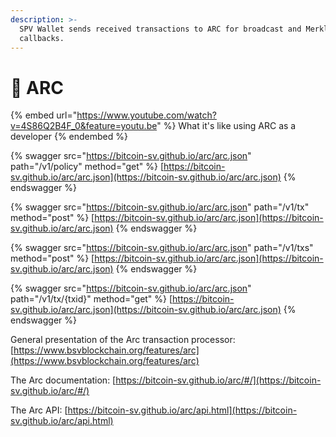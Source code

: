 ```yaml
---
description: >-
  SPV Wallet sends received transactions to ARC for broadcast and Merkle path
  callbacks.
---
```


# 🌈 ARC

{% embed url="https://www.youtube.com/watch?v=4S86Q2B4F_0&feature=youtu.be" %}
What it's like using ARC as a developer
{% endembed %}

{% swagger src="https://bitcoin-sv.github.io/arc/arc.json" path="/v1/policy" method="get" %}
[https://bitcoin-sv.github.io/arc/arc.json](https://bitcoin-sv.github.io/arc/arc.json)
{% endswagger %}

{% swagger src="https://bitcoin-sv.github.io/arc/arc.json" path="/v1/tx" method="post" %}
[https://bitcoin-sv.github.io/arc/arc.json](https://bitcoin-sv.github.io/arc/arc.json)
{% endswagger %}

{% swagger src="https://bitcoin-sv.github.io/arc/arc.json" path="/v1/txs" method="post" %}
[https://bitcoin-sv.github.io/arc/arc.json](https://bitcoin-sv.github.io/arc/arc.json)
{% endswagger %}

{% swagger src="https://bitcoin-sv.github.io/arc/arc.json" path="/v1/tx/{txid}" method="get" %}
[https://bitcoin-sv.github.io/arc/arc.json](https://bitcoin-sv.github.io/arc/arc.json)
{% endswagger %}

General presentation of the Arc transaction processor: [https://www.bsvblockchain.org/features/arc](https://www.bsvblockchain.org/features/arc)

The Arc documentation: [https://bitcoin-sv.github.io/arc/#/](https://bitcoin-sv.github.io/arc/#/)

The Arc API: [https://bitcoin-sv.github.io/arc/api.html](https://bitcoin-sv.github.io/arc/api.html)
